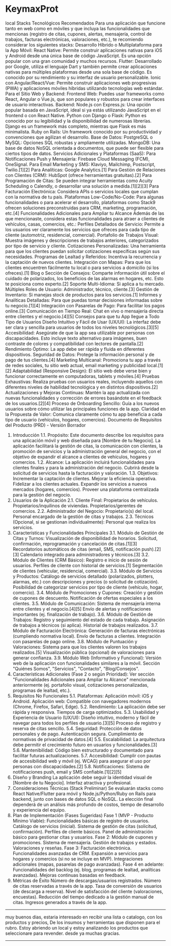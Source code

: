 # KeymaxProt
local
Stacks Tecnológicos Recomendados
Para una aplicación que funcione tanto en web como en móviles y que incluya las funcionalidades que mencionas (registro de citas, cupones, alertas, mensajería, control de trabajos, facturas electrónicas, valoraciones, etc.), te recomiendo considerar los siguientes stacks:
Desarrollo Híbrido o Multiplataforma para la App Móvil:
React Native: Permite construir aplicaciones nativas para iOS y Android desde una única base de código JavaScript. Es una opción popular con una gran comunidad y muchos recursos.
Flutter: Desarrollado por Google, utiliza el lenguaje Dart y también permite crear aplicaciones nativas para múltiples plataformas desde una sola base de código. Es conocido por su rendimiento y su interfaz de usuario personalizable.
Ionic con Angular/React/Vue: Permite construir aplicaciones web progresivas (PWA) y aplicaciones móviles híbridas utilizando tecnologías web estándar.
Para el Sitio Web y Backend:
Frontend Web: Puedes usar frameworks como React, Angular o Vue.js, que son populares y robustos para crear interfaces de usuario interactivas.
Backend:
Node.js con Express.js: Una opción popular basada en JavaScript, ideal si ya estás utilizando JavaScript en el frontend o con React Native.
Python con Django o Flask: Python es conocido por su legibilidad y la disponibilidad de numerosas librerías. Django es un framework más completo, mientras que Flask es más minimalista.
Ruby on Rails: Un framework conocido por su productividad y convenciones que agilizan el desarrollo.
Base de Datos:
PostgreSQL o MySQL: Opciones SQL robustas y ampliamente utilizadas.
MongoDB: Una base de datos NoSQL orientada a documentos, que puede ser flexible para ciertos tipos de datos.
Servicios Adicionales y Plataformas (SaaS):
Para Notificaciones Push y Mensajería: Firebase Cloud Messaging (FCM), OneSignal.
Para Email Marketing y SMS: Klaviyo, Mailchimp, Postscript, Twilio.[1][2]
Para Analíticas: Google Analytics.[1]
Para Gestión de Relaciones con Clientes (CRM): HubSpot (ofrece herramientas gratuitas).[2]
Para Programación de Citas: Se pueden integrar herramientas como Acuity Scheduling o Calendly, o desarrollar una solución a medida.[1][2][3]
Para Facturación Electrónica: Considera APIs o servicios locales que cumplan con la normativa de tu país.
Plataformas Low-Code/No-Code: Para algunas funcionalidades o para acelerar el desarrollo, plataformas como Stack9 ofrecen soluciones preconstruidas para CRM, marketing, programación, etc.[4]
Funcionalidades Adicionales para Ampliar tu Alcance
Además de las que mencionaste, considera estas funcionalidades para atraer a clientes de vehículos, casas, comercios, etc.:
Perfiles Detallados de Servicio: Permite a los usuarios ver claramente los servicios que ofreces para cada tipo de cliente (automotriz, residencial, comercial).
Portafolio de Trabajos Visual: Muestra imágenes y descripciones de trabajos anteriores, categorizados por tipo de servicio y cliente.
Cotizaciones Personalizadas: Una herramienta para que los clientes puedan solicitar cotizaciones específicas según sus necesidades.
Programas de Lealtad y Referidos: Incentiva la recurrencia y la captación de nuevos clientes.
Integración con Mapas: Para que los clientes encuentren fácilmente tu local o para servicios a domicilio (si los ofreces).[1]
Blog o Sección de Consejos: Comparte información útil sobre el cuidado de polarizados, los beneficios de las alarmas en hogares, etc. Esto te posiciona como experto.[2]
Soporte Multi-Idioma: Si aplica a tu mercado.
Múltiples Roles de Usuario: Administrador, técnico, cliente.[3]
Gestión de Inventario: Si manejas stock de productos para los servicios.[1]
Informes y Analíticas Detalladas: Para que puedas tomar decisiones informadas sobre tu negocio.[1][4]
Integración con Pasarelas de Pago: Para facilitar los pagos online.[3]
Comunicación en Tiempo Real: Chat en vivo o mensajería directa entre clientes y el negocio.[4][5]
Consejos para que tu App llegue a Todo Tipo de Usuarios
Diseño Intuitivo y Fácil de Usar (UX/UI): La interfaz debe ser clara y sencilla para usuarios de todos los niveles tecnológicos.[3][5]
Accesibilidad: Asegúrate de que la app sea utilizable por personas con discapacidades. Esto incluye texto alternativo para imágenes, buen contraste de colores y compatibilidad con lectores de pantalla.[2]
Rendimiento Óptimo: La app debe ser rápida y fluida en diferentes dispositivos.
Seguridad de Datos: Protege la información personal y de pago de tus clientes.[4]
Marketing Multicanal: Promociona tu app a través de redes sociales, tu sitio web actual, email marketing y publicidad local.[1][2]
Adaptabilidad (Responsive Design): El sitio web debe verse bien y funcionar correctamente en computadoras, tablets y móviles.[4]
Pruebas Exhaustivas: Realiza pruebas con usuarios reales, incluyendo aquellos con diferentes niveles de habilidad tecnológica y en distintos dispositivos.[2]
Actualizaciones y Mejoras Continuas: Mantén la app actualizada con nuevas funcionalidades y corrección de errores basándote en el feedback de los usuarios.[2][4]
Proceso de Onboarding Sencillo: Guía a los nuevos usuarios sobre cómo utilizar las principales funciones de la app.
Claridad en la Propuesta de Valor: Comunica claramente cómo tu app beneficia a cada tipo de usuario (vehículos, hogares, comercios).
Documento de Requisitos del Producto (PRD) - Versión Borrador
1. Introducción
1.1. Propósito: Este documento describe los requisitos para una aplicación móvil y web diseñada para [Nombre de tu Negocio]. La aplicación facilitará la gestión de citas, la comunicación con clientes, la promoción de servicios y la administración general del negocio, con el objetivo de expandir el alcance a clientes de vehículos, hogares y comercios.
1.2. Alcance: La aplicación incluirá funcionalidades para clientes finales y para la administración del negocio. Cubrirá desde la solicitud de servicios hasta la facturación y valoración.
1.3. Objetivos:
Incrementar la captación de clientes.
Mejorar la eficiencia operativa.
Fidelizar a los clientes actuales.
Expandir los servicios a nuevos mercados (hogares, comercios).
Proveer una plataforma centralizada para la gestión del negocio.
2. Usuarios de la Aplicación
2.1. Cliente Final:
Propietarios de vehículos.
Propietarios/inquilinos de viviendas.
Propietarios/gerentes de comercios.
2.2. Administrador del Negocio:
Propietario(s) del local.
Personal encargado de la gestión de citas y trabajos.
2.3. Técnicos (Opcional, si se gestionan individualmente):
Personal que realiza los servicios.
3. Características y Funcionalidades Principales
3.1. Módulo de Gestión de Citas y Turnos:
Visualización de disponibilidad de horarios.
Solicitud, confirmación, reprogramación y cancelación de citas.[1][3]
Recordatorios automáticos de citas (email, SMS, notificación push).[2][3]
Calendario integrado para administradores y técnicos.[3]
3.2. Módulo de Clientes (CRM Básico):
Registro e inicio de sesión de usuarios.
Perfiles de cliente con historial de servicios.[1]
Segmentación de clientes (vehicular, residencial, comercial).
3.3. Módulo de Servicios y Productos:
Catálogo de servicios detallado (polarizados, plotters, alarmas, etc.) con descripciones y precios (o solicitud de cotización).
Posibilidad de categorizar servicios por tipo de cliente (vehículo, hogar, comercio).
3.4. Módulo de Promociones y Cupones:
Creación y gestión de cupones de descuento.
Notificación de ofertas especiales a los clientes.
3.5. Módulo de Comunicación:
Sistema de mensajería interna entre clientes y el negocio.[4][5]
Envío de alertas y notificaciones importantes (ej. finalización de trabajo).
3.6. Módulo de Gestión de Trabajos:
Registro y seguimiento del estado de cada trabajo.
Asignación de trabajos a técnicos (si aplica).
Historial de trabajos realizados.
3.7. Módulo de Facturación Electrónica:
Generación de facturas electrónicas (cumpliendo normativa local).
Envío de facturas a clientes.
Integración con pasarelas de pago online.
3.8. Módulo de Puntuación y Valoraciones:
Sistema para que los clientes valoren los trabajos realizados.[5]
Visualización pública (opcional) de valoraciones para generar confianza.
3.9. Módulo Web (Informativo y Funcional):
Versión web de la aplicación con funcionalidades similares a la móvil.
Sección "Quiénes Somos", "Servicios", "Contacto", "Blog/Consejos".
4. Características Adicionales (Fase 2 o según Prioridad):
Ver sección "Funcionalidades Adicionales para Ampliar tu Alcance" mencionada anteriormente (ej. portafolio visual, cotizaciones personalizadas, programas de lealtad, etc.).
5. Requisitos No Funcionales
5.1. Plataformas:
Aplicación móvil: iOS y Android.
Aplicación web: Compatible con navegadores modernos (Chrome, Firefox, Safari, Edge).
5.2. Rendimiento: La aplicación debe ser rápida y responsiva. Tiempos de carga optimizados.
5.3. Usabilidad y Experiencia de Usuario (UX/UI):
Diseño intuitivo, moderno y fácil de navegar para todos los perfiles de usuario.[3][5]
Proceso de registro y reserva de citas sencillo.
5.4. Seguridad:
Protección de datos personales y de pago.
Autenticación segura.
Cumplimiento de normativas de privacidad de datos.[4]
5.5. Escalabilidad: La arquitectura debe permitir el crecimiento futuro en usuarios y funcionalidades.[3]
5.6. Mantenibilidad: Código bien estructurado y documentado para facilitar futuras actualizaciones.
5.7. Accesibilidad: Cumplir con pautas de accesibilidad web y móvil (ej. WCAG) para asegurar el uso por personas con discapacidades.[2]
5.8. Notificaciones: Sistema de notificaciones push, email y SMS confiable.[1][2][5]
6. Diseño y Branding
La aplicación debe seguir la identidad visual de [Nombre de tu Negocio].
Interfaz atractiva y profesional.
7. Consideraciones Técnicas (Stack Preliminar)
Se evaluarán stacks como React Native/Flutter para móvil y Node.js/Python/Ruby on Rails para backend, junto con bases de datos SQL o NoSQL. La elección final dependerá de un análisis más profundo de costos, tiempo de desarrollo y experiencia del equipo.
8. Plan de Implementación (Fases Sugeridas)
Fase 1 (MVP - Producto Mínimo Viable):
Funcionalidades básicas de registro de usuarios.
Catálogo de servicios (inicial).
Sistema de gestión de citas (solicitud, confirmación).
Perfiles de cliente básicos.
Panel de administración básico para gestionar citas y usuarios.
Fase 2:
Módulo de cupones y promociones.
Sistema de mensajería.
Gestión de trabajos y estados.
Valoraciones y reseñas.
Fase 3:
Facturación electrónica.
Funcionalidades avanzadas de CRM.
Expansión a servicios para hogares y comercios (si no se incluye en MVP).
Integraciones adicionales (mapas, pasarelas de pago avanzadas).
Fase 4 en adelante:
Funcionalidades del backlog (ej. blog, programas de lealtad, analíticas avanzadas).
Mejoras continuas basadas en feedback.
9. Métricas de Éxito
Número de descargas/usuarios registrados.
Número de citas reservadas a través de la app.
Tasa de conversión de usuarios (de descarga a reserva).
Nivel de satisfacción del cliente (valoraciones, encuestas).
Reducción del tiempo dedicado a la gestión manual de citas.
Ingresos generados a través de la app.

------------------------------------------------

muy buenos dias, estaria interesado en recibir una lista o catalogo, con los productos y precios, De los insumos y herramientas que disponen para el rubro. 
Estoy abriendo un local y estoy analizando los productos que seleccionare para revender.
desde ya muchas gracias.

-------------------------------------------------